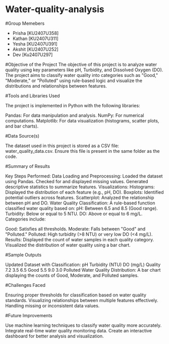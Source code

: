 # Water-quality-analysis
#Group Memebers
* Prisha [KU2407U358]
* Kathan [KU2407U311]
* Yesha  [KU2407U391]
* Akshit [KU2407U252]
* Dev    [Ku2407U297]
  
#Objective of the Project
The objective of this project is to analyze water quality using key parameters like pH, Turbidity, and Dissolved Oxygen (DO). The project aims to classify water quality into categories such as "Good," "Moderate," or "Polluted" using rule-based logic and visualize the distributions and relationships between features.

#Tools and Libraries Used

The project is implemented in Python with the following libraries:

Pandas: For data manipulation and analysis.
NumPy: For numerical computations.
Matplotlib: For data visualization (histograms, scatter plots, and bar charts).

#Data Source(s)

The dataset used in this project is stored as a CSV file: water_quality_data.csv.
Ensure this file is present in the same folder as the code.

#Summary of Results

Key Steps Performed:
Data Loading and Preprocessing:
Loaded the dataset using Pandas.
Checked for and displayed missing values.
Generated descriptive statistics to summarize features.
Visualizations:
Histograms: Displayed the distribution of each feature (e.g., pH, DO).
Boxplots: Identified potential outliers across features.
Scatterplot: Analyzed the relationship between pH and DO.
Water Quality Classification:
A rule-based function classified water quality based on:
pH: Between 6.5 and 8.5 (Good range).
Turbidity: Below or equal to 5 NTU.
DO: Above or equal to 6 mg/L.
Categories include:

Good: Satisfies all thresholds.
Moderate: Falls between "Good" and "Polluted."
Polluted: High turbidity (>8 NTU) or very low DO (<4 mg/L).
Results:
Displayed the count of water samples in each quality category.
Visualized the distribution of water quality using a bar chart.

#Sample Outputs

Updated Dataset with Classification:
pH	Turbidity (NTU)	DO (mg/L)	Quality
7.2	3.5	6.5	Good
5.5	9.0	3.0	Polluted
Water Quality Distribution:
A bar chart displaying the counts of Good, Moderate, and Polluted samples.

#Challenges Faced

Ensuring proper thresholds for classification based on water quality standards.
Visualizing relationships between multiple features effectively.
Handling missing or inconsistent data values.

#Future Improvements

Use machine learning techniques to classify water quality more accurately.
Integrate real-time water quality monitoring data.
Create an interactive dashboard for better analysis and visualization.
